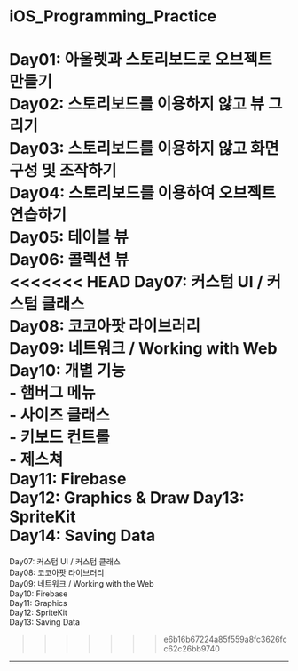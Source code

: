 # iOS_Programming_Practice





Day01: 아울렛과 스토리보드로 오브젝트 만들기  
Day02: 스토리보드를 이용하지 않고 뷰 그리기  
Day03: 스토리보드를 이용하지 않고 화면 구성 및 조작하기   
Day04: 스토리보드를 이용하여 오브젝트 연습하기  
Day05: 테이블 뷰  
Day06: 콜렉션 뷰  
<<<<<<< HEAD
Day07: 커스텀 UI / 커스텀 클래스    
Day08: 코코아팟 라이브러리  
Day09: 네트워크 / Working with Web   
Day10: 개별 기능    
    - 햄버그 메뉴   
    - 사이즈 클래스   
    - 키보드 컨트롤   
    - 제스쳐   
Day11: Firebase   
Day12: Graphics  & Draw
Day13: SpriteKit  
Day14: Saving Data   
=======
Day07: 커스텀 UI / 커스텀 클래스  
Day08: 코코아팟 라이브러리  
Day09: 네트워크 / Working with the Web   
Day10: Firebase     
Day11: Graphics  
Day12: SpriteKit  
Day13: Saving Data   
>>>>>>> e6b16b67224a85f559a8fc3626fcc62c26bb9740
  
--- 



